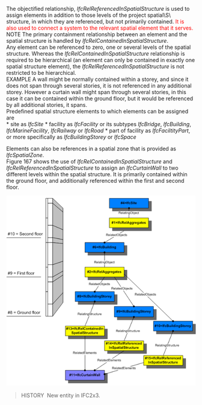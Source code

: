 The objectified relationship, _IfcRelReferencedInSpatialStructure_ is used to assign elements in addition to those levels of the project spatial\S\ structure, in which they are referenced, but not primarily contained. <font color="#ff0000">It is also used to connect a system to the relevant spatial element that it serves.</font>  
NOTE The primary containment relationship between an element and the spatial structure is handled by _IfcRelContainedInSpatialStructure_.  
Any element can be referenced to zero, one or several levels of the spatial structure. Whereas the _IfcRelContainedInSpatialStructure_ relationship is required to be hierarchical (an element can only be contained in exactly one spatial structure element), the _IfcRelReferencedInSpatialStructure_ is not restricted to be hierarchical.  
EXAMPLE A wall might be normally contained within a storey, and since it does not span through several stories, it is not referenced in any additional storey. However a curtain wall might span through several stories, in this case it can be contained within the ground floor, but it would be referenced by all additional stories, it spans.  
Predefined spatial structure elements to which elements can be assigned are  
\* site as _IfcSite_
\* facility as _IfcFacility_ or its subtypes _IfcBridge_, _IfcBuilding_, _IfcMarineFacility_, _IfcRailway_ or _IfcRoad_
\* part of facility as _IfcFaciltityPart_, or more specifically as _IfcBuildingStorey_ or _IfcSpace_

  
Elements can also be references in a spatial zone that is provided as _IfcSpatialZone_.  
Figure 167 shows the use of _IfcRelContainedInSpatialStructure_ and _IfcRelReferencedInSpatialStructure_ to assign an _IfcCurtainWall_ to two different levels within the spatial structure. It is primarily contained within the ground floor, and additionally referenced within the first and second floor.  

!["reference and containment"](../../../../../../figures/ifcrelreferencedinspatialstructure-fig1.png "Figure 1 &mdash; Relationship for spatial structure referencing")
> HISTORY&nbsp; New entity in IFC2x3.
